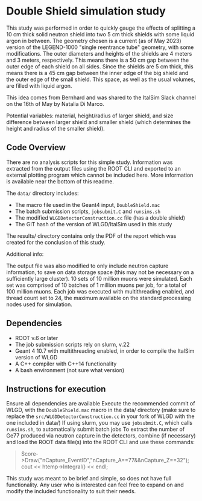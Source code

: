 # Double Shield simulation study

This study was performed in order to quickly gauge the effects of splitting a 10 cm thick solid neutron shield into two 5 cm thick shields with some liquid argon in between. The geometry chosen is a current (as of May 2023) version of the LEGEND-1000 "single reentrance tube" geometry, with some modifications. The outer diameters and heights of the shields are 4 meters and 3 meters, respectively. This means there is a 50 cm gap between the outer edge of each shield on all sides. Since the shields are 5 cm thick, this means there is a 45 cm gap between the inner edge of the big shield and the outer edge of the small shield. This space, as well as the usual volumes, are filled with liquid argon.

This idea comes from Bernhard and was shared to the ItalSim Slack channel on the 16th of May by Natalia Di Marco.

Potential variables: material, height/radius of larger shield, and size difference between larger shield
and smaller shield (which determines the height and radius of the smaller shield).

## Code Overview

There are no analysis scripts for this simple study. Information was extracted from the output files using the ROOT CLI and exported to an external plotting program which cannot be included here. More information is available near the bottom of this readme.

The `data/` directory includes:
 - The macro file used in the Geant4 input, `DoubleShield.mac`
 - The batch submission scripts, `jobsubmit.C` and `runsims.sh`
 - The modified `WLGDDetectorConstruction.cc` file (has a double shield)
 - The GIT hash of the version of WLGD/ItalSim used in this study

The results/ directory contains only the PDF of the report which was created for the conclusion of this study.

Additional info:

The output file was also modified to only include neutron capture information, to save on data storage space (this may not be necessary on a sufficiently large cluster).
10 sets of 10 million muons were simulated. Each set was comprised of 10 batches of 1 million muons per job, for a total of 100 million muons.
Each job was executed with multithreading enabled, and thread count set to 24, the maximum available on the standard processing nodes used for simulation.


## Dependencies

 - ROOT v.6 or later
 - The job submission scripts rely on slurm, v.22
 - Geant 4 10.7 with multithreading enabled, in order to compile the ItalSim version of WLGD
 - A C++ compiler with C++14 functionality
 - A bash environment (not sure what version)


## Instructions for execution

Ensure all dependencies are available
Execute the recommended commit of WLGD, with the `DoubleShield.mac` macro in the data/ directory (make sure to replace the `src/WLGDDetectorConstruction.cc` in your fork of WLGD with the one included in data/)
If using slurm, you may use `jobsubmit.C`, which calls `runsims.sh`, to automatically submit batch jobs
To extract the number of Ge77 produced via neutron capture in the detectors, combine (if necessary) and load the ROOT data file(s) into the ROOT CLI and use these commands:

> Score->Draw("nCapture_EventID","nCapture_A==77&&nCapture_Z==32");
> cout << htemp->Integral() << endl;



This study was meant to be brief and simple, so does not have full functionality. Any user who is interested can feel free to expand on and modify the included functionality to suit their needs.
